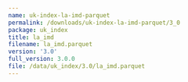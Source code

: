 ```yaml
---
name: uk-index-la-imd-parquet
permalink: /downloads/uk-index-la-imd-parquet/3_0
package: uk_index
title: la_imd
filename: la_imd.parquet
version: '3.0'
full_version: 3.0.0
file: /data/uk_index/3.0/la_imd.parquet
---
```

